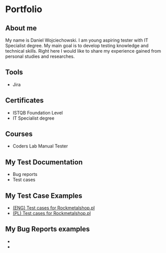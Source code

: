 # Portfolio

## About me

My name is Daniel Wojciechowski. I am young aspiring tester with IT Specialist degree. My main goal is to develop testing knowledge and technical skills. Right here I would like to share my experience gained from personal studies and researches.

## Tools 

* Jira

## Certificates

* ISTQB Foundation Level
* IT Specialist degree

## Courses

* Coders Lab Manual Tester

## My Test Documentation

* Bug reports
* Test cases

## My Test Case Examples

* [(ENG) Test cases for Rockmetalshop.pl](https://docs.google.com/spreadsheets/d/1vYufT6wvbZPd5n4V8VjCIn0dfrEDeoPuTmiFf0pA2bM/edit?usp=sharing)
* [(PL) Test cases for Rockmetalshop.pl](https://docs.google.com/spreadsheets/d/16Wy5cFgZu1iFpcOqpk89DwHcyQE16vPTeE8WYrivS9Y/edit?usp=sharing)

## My Bug Reports examples

*
*

